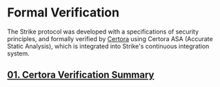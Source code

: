 # Formal Verification

The Strike protocol was developed with a specifications of security principles, and formally verified by [Certora](https://www.certora.com/) using Certora ASA \(Accurate Static Analysis\), which is integrated into Strike's continuous integration system.

## [01. Certora Verification Summary](https://strike.org/documents/Certora.pdf)

